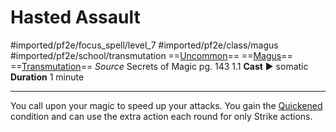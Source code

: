 # Hasted Assault
#imported/pf2e/focus_spell/level_7 #imported/pf2e/class/magus #imported/pf2e/school/transmutation 
==[Uncommon](uncommon.md)== ==[Magus](../../../Traits/Magus.md)== ==[Transmutation](transmutation.md)==
*Source* Secrets of Magic pg. 143 1.1
**Cast** ► somatic
**Duration** 1 minute

---
You call upon your magic to speed up your attacks. You gain the [Quickened](../../../Conditions/Quickened.md) condition and can use the extra action each round for only Strike actions.